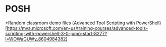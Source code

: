 # POSH
*Random classroom demo files
(Advanced Tool Scripting with PowerShell)[https://mva.microsoft.com/en-us/training-courses/advanced-tools-scripting-with-powershell-3-0-jump-start-8277?l=WOWaGUWy_8604984382]

